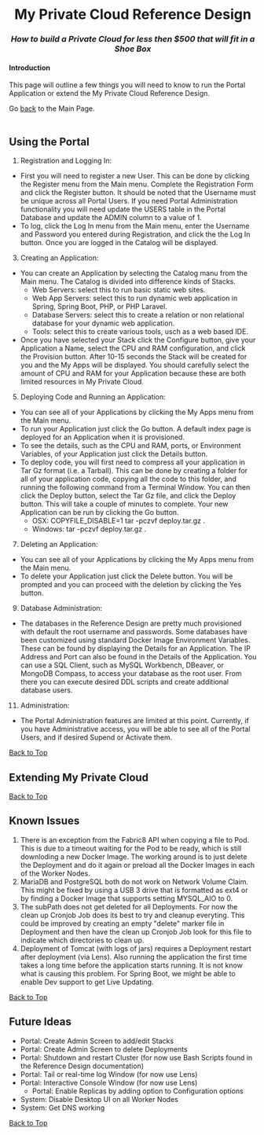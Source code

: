 <h1 align="center">My Private Cloud Reference Design</h1>
<h3 align="center"><i> How to build a Private Cloud for less then $500 that will fit in a Shoe Box</i></h3>

#### Introduction
This page will outline a few things you will need to know to run the Portal Application or extend the My Private Cloud Reference Design.

Go [back](https://github.com/markreha/myprivatecloud) to the Main Page.
<br/>
<br/>

## Using the Portal
1. Registration and Logging In:
  - First you will need to register a new User. This can be done by clicking the Register menu from the Main menu. Complete the Registration Form and click the Register button. It should be noted that the Username must be unique across all Portal Users. If you need Portal Administration functionality you will need update the USERS table in the Portal Database and update the ADMIN column to a value of 1.
  - To log, click the Log In menu from the Main menu, enter the Username and Password you entered during Registration, and click the the Log In button. Once you are logged in the Catalog will be displayed.
3. Creating an Application:
  - You can create an Application by selecting the Catalog manu from the Main menu. The Catalog is divided into difference kinds of Stacks.
    - Web Servers: select this to run basic static web sites.
    - Web App Servers: select this to run dynamic web application in Spring, Spring Boot, PHP, or PHP Laravel.
    - Database Servers: select this to create a relation or non relational database for your dynamic web application.
    - Tools: select this to create various tools, usch as a web based IDE.
  - Once you have selected your Stack click the Configure button, give your Application a Name, select the CPU and RAM configuration, and click the Provision button. After 10-15 seconds the Stack will be created for you and the My Apps will be displayed. You should carefully select the amount of CPU and RAM for your Application because these are both limited resources in My Private Cloud.
5. Deploying Code and Running an Application:
  - You can see all of your Applications by clicking the My Apps menu from the Main menu.
  - To run your Application just click the Go button. A default index page is deployed for an Application when it is provisioned.
  - To see the details, such as the CPU and RAM, ports, or Environment Variables, of your Application just click the Details button.
  - To deploy code, you will first need to compress all your application in Tar Gz format (i.e. a Tarball). This can be done by creating a folder for all of your application code, copying all the code to this folder, and running the following command from a Terminal Window. You can then click the Deploy button, select the Tar Gz file, and click the Deploy button. This will take a couple of minutes to complete. Your new Application can be run by clicking the Go button.  
    - OSX: COPYFILE_DISABLE=1 tar -pczvf deploy.tar.gz .
    - Windows: tar -pczvf deploy.tar.gz .
7. Deleting an Application:
  - You can see all of your Applications by clicking the My Apps menu from the Main menu.
  - To delete your Application just click the Delete button. You will be prompted and you can proceed with the deletion by clicking the Yes button.
9. Database Administration:
  - The databases in the Reference Design are pretty much provisioned with default the root username and passwords. Some databases have been customized using standard Docker Image Environment Variables. These can be found by displaying the Details for an Application. The IP Address and Port can also be found in the Details of the Application. You can use a SQL Client, such as MySQL Workbench, DBeaver, or MongoDB Compass, to access your database as the root user. From there you can execute desired DDL scripts and create additional database users.
11. Administration:
  - The Portal Administration features are limited at this point. Currently, if you have Administrative access, you will be able to see all of the Portal Users, and if desired Supend or Activate them.

[Back to Top](#introduction)

## Extending My Private Cloud


[Back to Top](#introduction)

## Known Issues
1. There is an exception from the Fabric8 API when copying a file to Pod. This is due to a timeout waiting for the Pod to be ready, which is still downloding a new Docker Image. The working around is to just delete the Deployment and do it again or preload all the Docker Images in each of the Worker Nodes.
2. MariaDB and PostgreSQL both do not work on Network Volume Claim. This might be fixed by using a USB 3 drive that is formatted as ext4 or by finding a Docker Image that supports setting MYSQL_AIO to 0.
3. The subPath does not get deleted for all Deployments. For now the clean up Cronjob Job does its best to try and cleanup everyting. This could be improved by creating an empty "delete" marker file in Deployment and then have the clean up Cronjob Job look for this file to indicate which directories to clean up.
4. Deployment of Tomcat (with logs of jars) requires a Deployment restart after deployment (via Lens). Also running the application the first time takes a long time before the application starts running. It is not know what is causing this problem. For Spring Boot, we might be able to enable Dev support to get Live Updating.

[Back to Top](#introduction)

## Future Ideas
  - Portal: Create Admin Screen to add/edit Stacks
  - Portal: Create Admin Screen to delete Deployments
  - Portal: Shutdown and restart Cluster (for now use Bash Scripts found in the Reference Design documentation)
  - Portal: Tail or real-time log Window (for now use Lens)
  - Portal: Interactive Console Window (for now use Lens)
 	- Portal: Enable Replicas by adding option to Configuration options
  - System: Disable Desktop UI on all Worker Nodes
  - System: Get DNS working

[Back to Top](#introduction)

